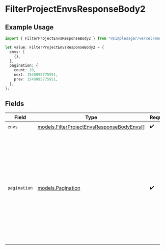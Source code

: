 # FilterProjectEnvsResponseBody2

## Example Usage

```typescript
import { FilterProjectEnvsResponseBody2 } from "@simplesagar/vercel/models/filterprojectenvsop.js";

let value: FilterProjectEnvsResponseBody2 = {
  envs: [
    {},
  ],
  pagination: {
    count: 20,
    next: 1540095775951,
    prev: 1540095775951,
  },
};
```

## Fields

| Field                                                                                                                                                           | Type                                                                                                                                                            | Required                                                                                                                                                        | Description                                                                                                                                                     |
| --------------------------------------------------------------------------------------------------------------------------------------------------------------- | --------------------------------------------------------------------------------------------------------------------------------------------------------------- | --------------------------------------------------------------------------------------------------------------------------------------------------------------- | --------------------------------------------------------------------------------------------------------------------------------------------------------------- |
| `envs`                                                                                                                                                          | [models.FilterProjectEnvsResponseBodyEnvs](../models/filterprojectenvsresponsebodyenvs.md)[]                                                                    | :heavy_check_mark:                                                                                                                                              | N/A                                                                                                                                                             |
| `pagination`                                                                                                                                                    | [models.Pagination](../models/pagination.md)                                                                                                                    | :heavy_check_mark:                                                                                                                                              | This object contains information related to the pagination of the current request, including the necessary parameters to get the next or previous page of data. |
